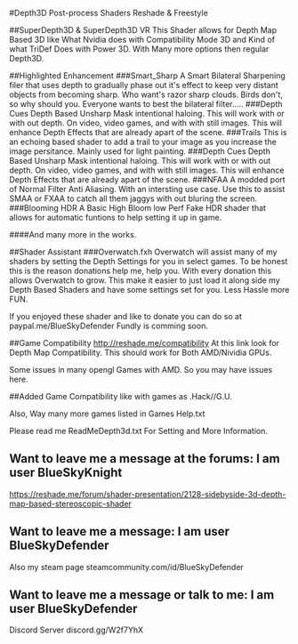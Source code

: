 #Depth3D
Post-process Shaders Reshade & Freestyle

##SuperDepth3D & SuperDepth3D VR
This Shader allows for Depth Map Based 3D like What Nvidia does with Compatibility Mode 3D and Kind of what TriDef Does with Power 3D. 
With Many more options then regular Depth3D.

##Highlighted Enhancement
###Smart_Sharp 
A Smart Bilateral Sharpening filer that uses depth to gradually phase out it's effect to keep very distant objects from becoming sharp.
Who want's razor sharp clouds. Birds don't, so why should you. Everyone wants to best the bilateral filter..... 
###Depth Cues
Depth Based Unsharp Mask intentional haloing. This will work with or with out depth. On video, video games, and with with still images.
This will enhance Depth Effects that are already apart of the scene.
###Trails
This is an echoing based shader to add a trail to your image as you increase the image persitance. Mainly used for light painting.
###Depth Cues
Depth Based Unsharp Mask intentional haloing. This will work with or with out depth. On video, video games, and with with still images.
This will enhance Depth Effects that are already apart of the scene.
###NFAA
A modded port of Normal Filter Anti Aliasing. With an intersting use case. Use this to assist SMAA or FXAA to catch all them jaggys with out bluring the screen.
###Blooming HDR
A Basic High Bloom low Perf Fake HDR shader that allows for automatic funtions to help setting it up in game.

####And many more in the works.

##Shader Assistant
###Overwatch.fxh
Overwatch will assist many of my shaders by setting the Depth Settings for you in select games. To be honest this is the reason donations help me, help you. With every donation this allows Overwatch to grow. This make it easier to just load it along side my Depth
Based Shaders and have some settings set for you. Less Hassle more FUN.

If you enjoyed these shader and like to donate you can do so at paypal.me/BlueSkyDefender
Fundly is comming soon.

##Game Compatibility
http://reshade.me/compatibility
At this link look for Depth Map Compatibility.
This should work for Both AMD/Nividia GPUs.

Some issues in many opengl Games with AMD. So you may have issues here.

##Added Game Compatibility
like with games as .Hack//G.U.

Also, Way many more games listed in Games Help.txt

Please read me ReadMeDepth3d.txt For Setting and More Information.

## Want to leave me a message at the forums: I am user BlueSkyKnight
https://reshade.me/forum/shader-presentation/2128-sidebyside-3d-depth-map-based-stereoscopic-shader
## Want to leave me a message: I am user BlueSkyDefender
Also my steam page steamcommunity.com/id/BlueSkyDefender
## Want to leave me a message or talk to me: I am user BlueSkyDefender
Discord Server discord.gg/W2f7YhX
